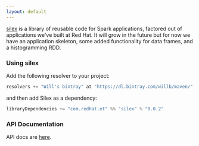 ```yaml
---
layout: default
---
```


[silex](https://github.com/willb/silex) is a library of reusable code for Spark applications, factored out of applications we've built at Red Hat.  It will grow in the future but for now we have an application skeleton, some added functionality for data frames, and a histogramming RDD.

### Using silex

Add the following resolver to your project:

```scala
resolvers += "Will's bintray" at "https://dl.bintray.com/willb/maven/"
```

and then add Silex as a dependency:

```scala
libraryDependencies += "com.redhat.et" %% "silex" % "0.0.2"
```

### API Documentation

API docs are [here](/latest/api).